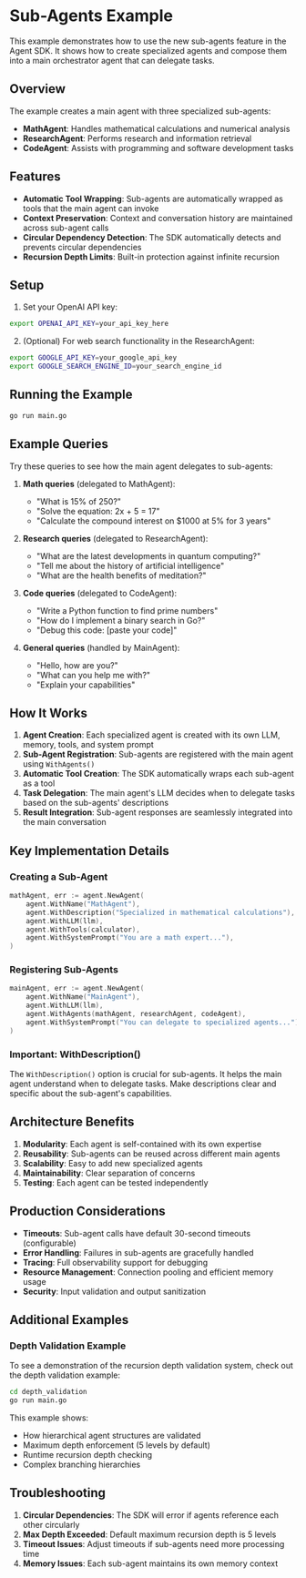 # Sub-Agents Example

This example demonstrates how to use the new sub-agents feature in the Agent SDK. It shows how to create specialized agents and compose them into a main orchestrator agent that can delegate tasks.

## Overview

The example creates a main agent with three specialized sub-agents:
- **MathAgent**: Handles mathematical calculations and numerical analysis
- **ResearchAgent**: Performs research and information retrieval
- **CodeAgent**: Assists with programming and software development tasks

## Features

- **Automatic Tool Wrapping**: Sub-agents are automatically wrapped as tools that the main agent can invoke
- **Context Preservation**: Context and conversation history are maintained across sub-agent calls
- **Circular Dependency Detection**: The SDK automatically detects and prevents circular dependencies
- **Recursion Depth Limits**: Built-in protection against infinite recursion

## Setup

1. Set your OpenAI API key:
```bash
export OPENAI_API_KEY=your_api_key_here
```

2. (Optional) For web search functionality in the ResearchAgent:
```bash
export GOOGLE_API_KEY=your_google_api_key
export GOOGLE_SEARCH_ENGINE_ID=your_search_engine_id
```

## Running the Example

```bash
go run main.go
```

## Example Queries

Try these queries to see how the main agent delegates to sub-agents:

1. **Math queries** (delegated to MathAgent):
   - "What is 15% of 250?"
   - "Solve the equation: 2x + 5 = 17"
   - "Calculate the compound interest on $1000 at 5% for 3 years"

2. **Research queries** (delegated to ResearchAgent):
   - "What are the latest developments in quantum computing?"
   - "Tell me about the history of artificial intelligence"
   - "What are the health benefits of meditation?"

3. **Code queries** (delegated to CodeAgent):
   - "Write a Python function to find prime numbers"
   - "How do I implement a binary search in Go?"
   - "Debug this code: [paste your code]"

4. **General queries** (handled by MainAgent):
   - "Hello, how are you?"
   - "What can you help me with?"
   - "Explain your capabilities"

## How It Works

1. **Agent Creation**: Each specialized agent is created with its own LLM, memory, tools, and system prompt
2. **Sub-Agent Registration**: Sub-agents are registered with the main agent using `WithAgents()`
3. **Automatic Tool Creation**: The SDK automatically wraps each sub-agent as a tool
4. **Task Delegation**: The main agent's LLM decides when to delegate tasks based on the sub-agents' descriptions
5. **Result Integration**: Sub-agent responses are seamlessly integrated into the main conversation

## Key Implementation Details

### Creating a Sub-Agent
```go
mathAgent, err := agent.NewAgent(
    agent.WithName("MathAgent"),
    agent.WithDescription("Specialized in mathematical calculations"),
    agent.WithLLM(llm),
    agent.WithTools(calculator),
    agent.WithSystemPrompt("You are a math expert..."),
)
```

### Registering Sub-Agents
```go
mainAgent, err := agent.NewAgent(
    agent.WithName("MainAgent"),
    agent.WithLLM(llm),
    agent.WithAgents(mathAgent, researchAgent, codeAgent),
    agent.WithSystemPrompt("You can delegate to specialized agents..."),
)
```

### Important: WithDescription()
The `WithDescription()` option is crucial for sub-agents. It helps the main agent understand when to delegate tasks. Make descriptions clear and specific about the sub-agent's capabilities.

## Architecture Benefits

1. **Modularity**: Each agent is self-contained with its own expertise
2. **Reusability**: Sub-agents can be reused across different main agents
3. **Scalability**: Easy to add new specialized agents
4. **Maintainability**: Clear separation of concerns
5. **Testing**: Each agent can be tested independently

## Production Considerations

- **Timeouts**: Sub-agent calls have default 30-second timeouts (configurable)
- **Error Handling**: Failures in sub-agents are gracefully handled
- **Tracing**: Full observability support for debugging
- **Resource Management**: Connection pooling and efficient memory usage
- **Security**: Input validation and output sanitization

## Additional Examples

### Depth Validation Example

To see a demonstration of the recursion depth validation system, check out the depth validation example:

```bash
cd depth_validation
go run main.go
```

This example shows:
- How hierarchical agent structures are validated
- Maximum depth enforcement (5 levels by default)
- Runtime recursion depth checking
- Complex branching hierarchies

## Troubleshooting

1. **Circular Dependencies**: The SDK will error if agents reference each other circularly
2. **Max Depth Exceeded**: Default maximum recursion depth is 5 levels
3. **Timeout Issues**: Adjust timeouts if sub-agents need more processing time
4. **Memory Issues**: Each sub-agent maintains its own memory context